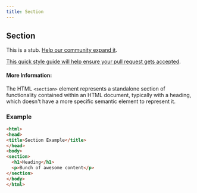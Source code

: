 ```yaml
---
title: Section
---
```

## Section

This is a stub. <a href='https://github.com/freecodecamp/guides/tree/master/src/pages/html/elements/section/index.md' target='_blank' rel='nofollow'>Help our community expand it</a>.

<a href='https://github.com/freecodecamp/guides/blob/master/README.md' target='_blank' rel='nofollow'>This quick style guide will help ensure your pull request gets accepted</a>.

<!-- The article goes here, in GitHub-flavored Markdown. Feel free to add YouTube videos, images, and CodePen/JSBin embeds  -->

#### More Information:
<!-- Please add any articles you think might be helpful to read before writing the article -->

The HTML `<section>` element represents a standalone section of functionality contained within an HTML document, typically with a heading, which doesn't have a more specific semantic element to represent it.

### Example
```html
<html>
<head>
<title>Section Example</title>
</head>
<body>
<section>
  <h1>Heading</h1>
  <p>Bunch of awesome content</p>
</section>
</body>
</html>
```
